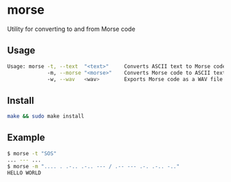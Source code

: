 # morse

Utility for converting to and from Morse code

## Usage

```bash
Usage: morse -t, --text  "<text>"     Converts ASCII text to Morse code
             -m, --morse "<morse>"    Converts Morse code to ASCII text
             -w, --wav   <wav>        Exports Morse code as a WAV file
```

## Install

```bash
make && sudo make install
```

## Example

```bash
$ morse -t "SOS"
... --- ...
$ morse -m ".... . .-.. .-.. --- / .-- --- .-. .-.. -.."
HELLO WORLD
```
